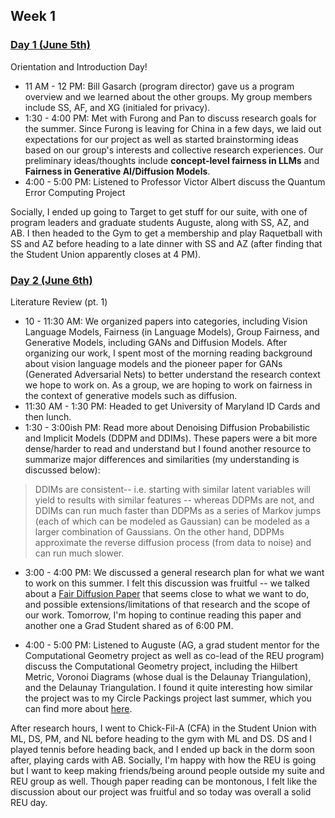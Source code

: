 ## Week 1

### <u>Day 1 (June 5th)</u>

Orientation and Introduction Day!
 - 11 AM - 12 PM: Bill Gasarch (program director) gave us a program overview and we learned about the other groups.
 My group members include SS, AF, and XG (initialed for privacy).
 - 1:30 - 4:00 PM: Met with Furong and Pan to discuss research goals for the summer. Since Furong is leaving for China in a few days, we laid out expectations for our project as well as started brainstorming ideas based on our group's interests and collective research experiences. Our preliminary ideas/thoughts include **concept-level fairness in LLMs** and **Fairness in Generative AI/Diffusion Models**.
 - 4:00 - 5:00 PM: Listened to Professor Victor Albert discuss the Quantum Error Computing Project

Socially, I ended up going to Target to get stuff for our suite, with one of program leaders and graduate students Auguste, along with SS, AZ, and AB. I then headed to the Gym to get a membership and play Raquetball with SS and AZ before heading to a late dinner with SS and AZ (after finding that the Student Union apparently closes at 4 PM).

### <u>Day 2 (June 6th)</u>

Literature Review (pt. 1)
 - 10 - 11:30 AM: We organized papers into categories, including Vision Language Models, Fairness (in Language Models), Group Fairness, and Generative Models, including GANs and Diffusion Models. After organizing our work, I spent most of the morning reading background about vision language models and the pioneer paper for GANs (Generated Adversarial Nets) to better understand the research context we hope to work on. As a group, we are hoping to work on fairness in the context of generative models such as diffusion.
 - 11:30 AM - 1:30 PM: Headed to get University of Maryland ID Cards and then lunch.
 - 1:30 - 3:00ish PM: Read more about Denoising Diffusion Probabilistic and Implicit Models (DDPM and DDIMs). These papers were a bit more dense/harder to read and understand but I found another resource to summarize major differences and similarities (my understanding is discussed below):
 
 > DDIMs are consistent-- i.e. starting with similar latent variables will yield to results with similar features -- whereas DDPMs are not, and DDIMs can run much faster than DDPMs as a series of Markov jumps (each of which can be modeled as Gaussian) can be modeled as a larger combination of Gaussians. On the other hand, DDPMs approximate the reverse diffusion process (from data to noise) and can run much slower.

 - 3:00 - 4:00 PM: We discussed a general research plan for what we want to work on this summer. I felt this discussion was fruitful -- we talked about a [Fair Diffusion Paper](https://arxiv.org/abs/2302.10893) that seems close to what we want to do, and possible extensions/limitations of that research and the scope of our work. Tomorrow, I'm hoping to continue reading this paper and another one a Grad Student shared as of 6:00 PM.

 - 4:00 - 5:00 PM: Listened to Auguste (AG, a grad student mentor for the Computational Geometry project as well as co-lead of the REU program) discuss the Computational Geometry project, including the Hilbert Metric, Voronoi Diagrams (whose dual is the Delaunay Triangulation), and the Delaunay Triangulation. I found it quite interesting how similar the project was to my Circle Packings project last summer, which you can find more about [here](https://github.com/dyang5/CirclePackingsResearch).

 After research hours, I went to Chick-Fil-A (CFA) in the Student Union with ML, DS, PM, and NL before heading to the gym with ML and DS. DS and I played tennis before heading back, and I ended up back in the dorm soon after, playing cards with AB. Socially, I'm happy with how the REU is going but I want to keep making friends/being around people outside my suite and REU group as well. Though paper reading can be montonous, I felt like the discussion about our project was fruitful and so today was overall a solid REU day.